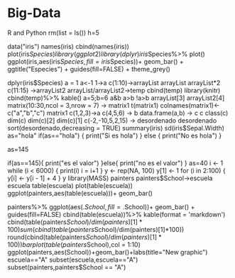 # Big-Data
R and Python
rm(list = ls())
h=5

data("iris")
names(iris)
cbind(names(iris))
plot(iris$Species)
library(ggplot2)
library(dplyr)
 iris$Species%>%
  plot()
ggplot(iris,aes(iris$Species,fill=iris$Species))+
         geom_bar() + ggtitle("Especies") + 
  guides(fill=FALSE) + 
  theme_grey()

dplyr(iris$Species)
a = 1
a<-1
1->a
c(1:10)->arrayList
arrayList
arrayList*2
c(11:15) ->arrayList2
arrayList/arrayList2->temp         
cbind(temp)
library(knitr)
cbind(temp)%>%
  kable()
a=5;b=6
a&b
a>b
!a>b
arrayList[3]
arrayList2[4]
matrix(10:30,ncol = 3,nrow = 7) -> matrix1
t(matrix1)
colnames(matrix1)<-c("a","b","c")
matrix1
c(1,2,3)->a
c(4,5,6) -> b
data.frame(a,b) -> c
c
class(c)
dim(c)
dim(c)[2]
dim(c)[1]
c(-2,-10,5,2,15) -> desordenado
desordenado
sort(desordenado,decreasing = TRUE)
summary(iris)
sd(iris$Sepal.Width)
as="hola"
if(as=="hola")
{
  print("Si  es hola")
}
else
{
  print("No es hola")
}

as=145

if(as==145){
  print("es el valor")
}else{
  print("no es el valor")
}
as=40
i <- 1
while (i < 6000) { print(i)
  i = i+1
}
y <- rep(NA, 100) 
y[1] <- 1
for (i in 2:100) { y[i] <- y[i - 1] + 4 }
y
library(MASS)
painters
painters$School->escuela
escuela
table(escuela)
plot(table(escuela))
ggplot(painters,aes(table(escuela)))+
  geom_bar()

painters%>%
  ggplot(aes(.$School,fill=.$School))+
  geom_bar() + 
  guides(fill=FALSE)
cbind(table(escuela))%>%
  kable(format = 'markdown')
cbind(table(painters$School)/dim(painters)[1]*100)
sum(cbind(table(painters$School)/dim(painters)[1]*100))
round(cbind(table(painters$School)/dim(painters)[1]*100))
barplot(table(painters$School),col = 1:10)
ggplot(painters,aes(School))+geom_bar()+labs(title="New graphic")
escuela=="A"
subset(escuela,escuela=="A")
subset(painters,painters$School == "A")
